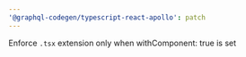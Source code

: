 ```yaml
---
'@graphql-codegen/typescript-react-apollo': patch
---
```


Enforce `.tsx` extension only when withComponent: true is set
